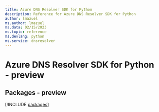 ```yaml
---
title: Azure DNS Resolver SDK for Python
description: Reference for Azure DNS Resolver SDK for Python
author: lmazuel
ms.author: lmazuel
ms.data: 02/15/2023
ms.topic: reference
ms.devlang: python
ms.service: dnsresolver
---
```

# Azure DNS Resolver SDK for Python - preview
## Packages - preview
[!INCLUDE [packages](dns-resolver-index.md)]